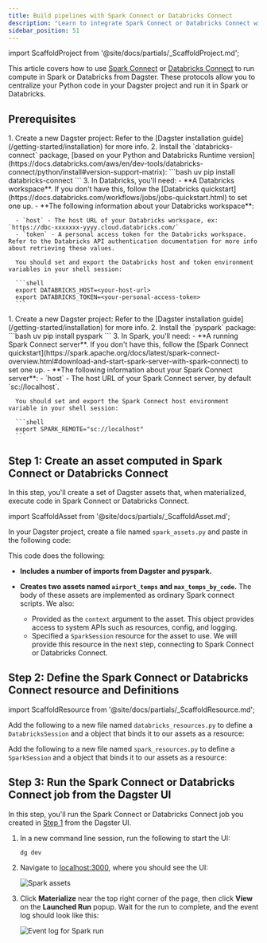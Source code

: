 ```yaml
---
title: Build pipelines with Spark Connect or Databricks Connect
description: "Learn to integrate Spark Connect or Databricks Connect with Dagster to launch external compute from Dagster assets."
sidebar_position: 51
---
```


import ScaffoldProject from '@site/docs/partials/\_ScaffoldProject.md';

This article covers how to use [Spark Connect](https://spark.apache.org/docs/latest/spark-connect-overview.html) or [Databricks Connect](https://docs.databricks.com/aws/en/dev-tools/databricks-connect/python) to run compute in Spark or Databricks from Dagster. These protocols allow you to centralize your Python code in your Dagster project and run it in Spark or Databricks.


## Prerequisites

<Tabs groupId="platform">
<TabItem value="Databricks Connect" label="Databricks Connect">
1.  Create a new Dagster project:
    <ScaffoldProject />
    Refer to the [Dagster installation guide](/getting-started/installation) for more info.
2.  Install the `databricks-connect` package, [based on your Python and Databricks Runtime version](https://docs.databricks.com/aws/en/dev-tools/databricks-connect/python/install#version-support-matrix):
    ```bash
    uv pip install databricks-connect
    ```
3.  In Databricks, you'll need:
    - **A Databricks workspace**. If you don't have this, follow the [Databricks quickstart](https://docs.databricks.com/workflows/jobs/jobs-quickstart.html) to set one up.
    - **The following information about your Databricks workspace**:

      - `host` - The host URL of your Databricks workspace, ex: `https://dbc-xxxxxxx-yyyy.cloud.databricks.com/`
      - `token` - A personal access token for the Databricks workspace. Refer to the Databricks API authentication documentation for more info about retrieving these values.

      You should set and export the Databricks host and token environment variables in your shell session:

      ```shell
      export DATABRICKS_HOST=<your-host-url>
      export DATABRICKS_TOKEN=<your-personal-access-token>
      ```
</TabItem>
<TabItem value="Spark Connect" label="Spark Connect">
1.  Create a new Dagster project:
    <ScaffoldProject />
    Refer to the [Dagster installation guide](/getting-started/installation) for more info.
2.  Install the `pyspark` package:
    ```bash
    uv pip install pyspark
    ```
3.  In Spark, you'll need:
    - **A running Spark Connect server**. If you don't have this, follow the [Spark Connect quickstart](https://spark.apache.org/docs/latest/spark-connect-overview.html#download-and-start-spark-server-with-spark-connect) to set one up.
    - **The following information about your Spark Connect server**:
      - `host` - The host URL of your Spark Connect server, by default `sc://localhost`.

      You should set and export the Spark Connect host environment variable in your shell session:

      ```shell
      export SPARK_REMOTE="sc://localhost"
      ```
</TabItem>
</Tabs>


## Step 1: Create an asset computed in Spark Connect or Databricks Connect

In this step, you'll create a set of Dagster assets that, when materialized, execute code in Spark Connect or Databricks Connect.

import ScaffoldAsset from '@site/docs/partials/\_ScaffoldAsset.md';

<ScaffoldAsset />

In your Dagster project, create a file named `spark_assets.py` and paste in the following code:

<CodeExample path="docs_snippets/docs_snippets/guides/tutorials/spark_connect/spark_assets.py" title="src/<project_name>/spark_assets.py" />


This code does the following:

- **Includes a number of imports from Dagster and pyspark.**

- **Creates two assets named `airport_temps` and `max_temps_by_code`.** The body of these assets are implemented as ordinary Spark connect scripts. We also:

  - Provided <PyObject section="execution" module="dagster" object="AssetExecutionContext" /> as the `context` argument to the asset. This object provides access to system APIs such as resources, config, and logging.
  - Specified a `SparkSession` resource for the asset to use. We will provide this resource in the next step, connecting to Spark Connect or Databricks Connect.

## Step 2: Define the Spark Connect or Databricks Connect resource and Definitions

import ScaffoldResource from '@site/docs/partials/\_ScaffoldResource.md';

<ScaffoldResource />

<Tabs groupId="platform">
<TabItem value="Databricks Connect" label="Databricks Connect">

Add the following to a new file named `databricks_resources.py` to define a `DatabricksSession` and a <PyObject section="definitions" module="dagster" object="Definitions" /> object that binds it to our assets as a resource:


<CodeExample path="docs_snippets/docs_snippets/guides/tutorials/spark_connect/databricks_resources.py" title="src/<project_name>/databricks_resources.py"/>

</TabItem>
<TabItem value="Spark Connect" label="Spark Connect">

Add the following to a new file named `spark_resources.py` to define a `SparkSession` and a <PyObject section="definitions" module="dagster" object="Definitions" /> object that binds it to our assets as a resource:


<CodeExample path="docs_snippets/docs_snippets/guides/tutorials/spark_connect/spark_resources.py" title="src/<project_name>/spark_resources.py"/>


</TabItem>
</Tabs>

## Step 3: Run the Spark Connect or Databricks Connect job from the Dagster UI


In this step, you'll run the Spark Connect or Databricks Connect job you created in [Step 1](#step-1-create-an-asset-computed-in-spark-connect-or-databricks-connect) from the Dagster UI.


1.  In a new command line session, run the following to start the UI:

    ```shell
    dg dev
    ```

2.  Navigate to [localhost:3000](http://localhost:3000), where you should see the UI:

    ![Spark assets](/images/tutorial/spark_connect/assets.png)

3.  Click **Materialize** near the top right corner of the page, then click **View** on the **Launched Run** popup. Wait for the run to complete, and the event log should look like this:

    ![Event log for Spark run](/images/tutorial/spark_connect/run.png)
